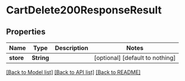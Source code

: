 # CartDelete200ResponseResult


## Properties
Name | Type | Description | Notes
------------ | ------------- | ------------- | -------------
**store** | **String** |  | [optional] [default to nothing]


[[Back to Model list]](../README.md#models) [[Back to API list]](../README.md#api-endpoints) [[Back to README]](../README.md)


